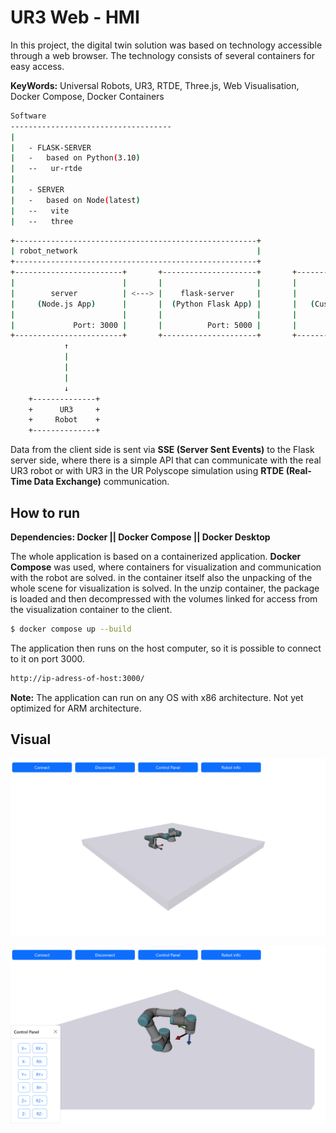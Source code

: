 # UR3 Web - HMI

In this project, the digital twin solution was based on technology accessible through a web browser. The technology consists of several containers for easy access.

**KeyWords:** Universal Robots, UR3, RTDE, Three.js, Web Visualisation, Docker Compose, Docker Containers

```bash
Software
------------------------------------
|
|   - FLASK-SERVER
|   -   based on Python(3.10)
|   --   ur-rtde
|
|   - SERVER
|   -   based on Node(latest)
|   --   vite
|   --   three
```

```bash
+------------------------------------------------------+
| robot_network                                        |
+------------------------------------------------------+
+------------------------+       +---------------------+       +----------------------+
|                        |       |                     |       |                      |
|        server          | <---> |    flask-server     |       |       unpack         |
|     (Node.js App)      |       |  (Python Flask App) |       |   (Custom Image)     |
|                        |       |                     |       |                      |
|             Port: 3000 |       |          Port: 5000 |       |           Port: None |
+------------------------+       +---------------------+       +----------------------+
            ↑
            |
            |
            |
            ↓       
    +--------------+
    +      UR3     +
    +     Robot    +
    +--------------+
```

Data from the client side is sent via **SSE (Server Sent Events)** to the Flask server side, where there is a simple API that can communicate with the real UR3 robot or with UR3 in the UR Polyscope simulation using **RTDE (Real-Time Data Exchange)** communication.


## How to run

**Dependencies: Docker || Docker Compose || Docker Desktop**

The whole application is based on a containerized application. **Docker Compose** was used, where containers for visualization and communication with the robot are solved. in the container itself also the unpacking of the whole scene for visualization is solved. In the unzip container, the package is loaded and then decompressed with the volumes linked for access from the visualization container to the client.

```bash
$ docker compose up --build
```

The application then runs on the host computer, so it is possible to connect to it on port 3000.

```bash
http://ip-adress-of-host:3000/
```

**Note:** The application can run on any OS with x86 architecture. Not yet optimized for ARM architecture.

## Visual

![ex1](/docs/example_1.png)

![ex2](/docs/example_2.png)